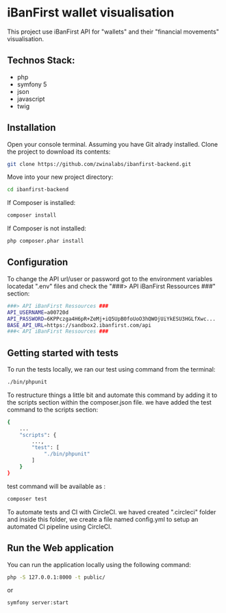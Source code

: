 # iBanFirst wallet visualisation

This project use iBanFirst API for "wallets" and their "financial movements" visualisation.

Technos Stack:
------------

- php
- symfony 5
- json
- javascript
- twig

Installation
------------

Open your console terminal. Assuming you have Git alrady installed. Clone the project to download its contents:
```bash
git clone https://github.com/zwinalabs/ibanfirst-backend.git
```
Move into your new project directory:<br>
```bash
cd ibanfirst-backend
```
If Composer is installed:
```bash
composer install
```
If Composer is not installed:
```bash
php composer.phar install
```

Configuration
------------

To change the API url/user or password got to the environment variables locatedat ".env" files and check the "###> API iBanFirst Ressources ###" section:
```bash
###> API iBanFirst Ressources ###
API_USERNAME=a00720d
API_PASSWORD=6KPPczga4H6pR+ZeMj+iQ5UpB0foUoO3hQWOjUiYkESU3HGLfXwc...
BASE_API_URL=https://sandbox2.ibanfirst.com/api
###< API iBanFirst Ressources ###
```

Getting started with tests
------------

To run the tests locally, we ran our test using  command from the terminal:
```bash
./bin/phpunit
```

To restructure things a little bit and automate this command by adding it to the scripts section within the composer.json file. we have added the test command to the scripts section:
```bash
{
    ...
    "scripts": {
        ...,
        "test": [
            "./bin/phpunit"
        ]
    }
}
```
test command will be available as :
```bash
composer test
```

To automate tests and CI with CircleCI. we haved created ".circleci" folder and inside this folder, we create a file named config.yml to setup an automated CI pipeline using CircleCI.


Run the Web application
------------

You can run the application locally using the following command:
```bash
php -S 127.0.0.1:8000 -t public/
```
or 
```bash
symfony server:start
```